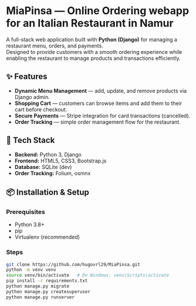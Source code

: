# MiaPinsa — Online Ordering webapp for an Italian Restaurant in Namur

A full-stack web application built with **Python (Django)** for managing a restaurant menu, orders, and payments.  
Designed to provide customers with a smooth ordering experience while enabling the restaurant to manage products and transactions efficiently.

## ✨ Features
- **Dynamic Menu Management** — add, update, and remove products via Django admin.
- **Shopping Cart** — customers can browse items and add them to their cart before checkout.
- **Secure Payments** — Stripe integration for card transactions (cancelled).
- **Order Tracking** — simple order management flow for the restaurant.

## 🧱 Tech Stack
- **Backend:** Python 3, Django
- **Frontend:** HTML5, CSS3, Bootstrap.js
- **Database:** SQLite (dev)
- **Order Tracking:** Folium, osmnx

## 📦 Installation & Setup

### Prerequisites
- Python 3.8+
- pip
- Virtualenv (recommended)

### Steps
```bash
git clone https://github.com/hugovrl29/MiaPinsa.git
python -m venv venv
source venv/bin/activate   # On Windows: venv\Scripts\activate
pip install -r requirements.txt
python manage.py migrate
python manage.py createsuperuser
python manage.py runserver
